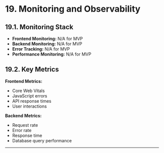 # 19. Monitoring and Observability

## 19.1. Monitoring Stack

-   **Frontend Monitoring:** N/A for MVP
-   **Backend Monitoring:** N/A for MVP
-   **Error Tracking:** N/A for MVP
-   **Performance Monitoring:** N/A for MVP

## 19.2. Key Metrics

**Frontend Metrics:**
-   Core Web Vitals
-   JavaScript errors
-   API response times
-   User interactions

**Backend Metrics:**
-   Request rate
-   Error rate
-   Response time
-   Database query performance

---
